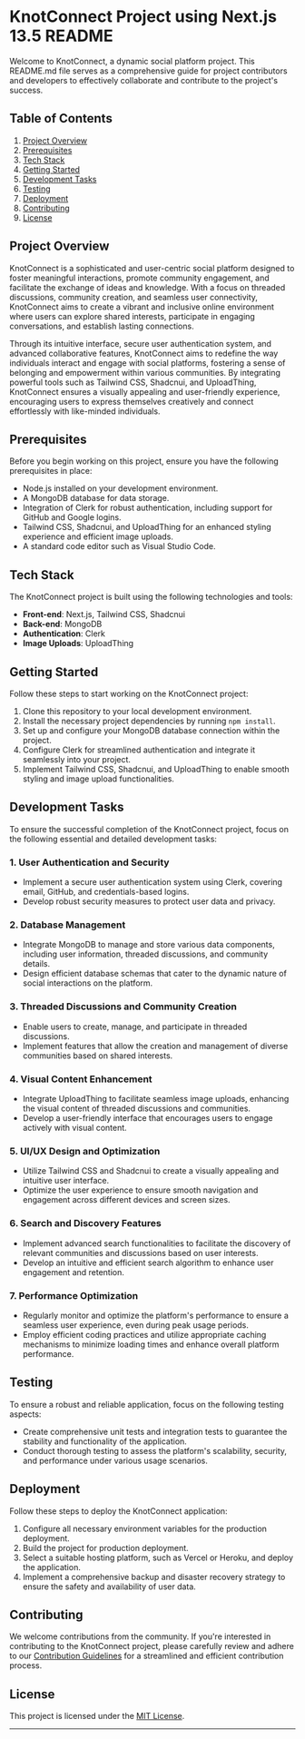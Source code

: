 # KnotConnect Project using Next.js 13.5 README

Welcome to KnotConnect, a dynamic social platform project. This README.md file serves as a comprehensive guide for project contributors and developers to effectively collaborate and contribute to the project's success.

## Table of Contents

1. [Project Overview](#project-overview)
2. [Prerequisites](#prerequisites)
3. [Tech Stack](#tech-stack)
4. [Getting Started](#getting-started)
5. [Development Tasks](#development-tasks)
6. [Testing](#testing)
7. [Deployment](#deployment)
8. [Contributing](#contributing)
9. [License](#license)

## Project Overview

KnotConnect is a sophisticated and user-centric social platform designed to foster meaningful interactions, promote community engagement, and facilitate the exchange of ideas and knowledge. With a focus on threaded discussions, community creation, and seamless user connectivity, KnotConnect aims to create a vibrant and inclusive online environment where users can explore shared interests, participate in engaging conversations, and establish lasting connections.

Through its intuitive interface, secure user authentication system, and advanced collaborative features, KnotConnect aims to redefine the way individuals interact and engage with social platforms, fostering a sense of belonging and empowerment within various communities. By integrating powerful tools such as Tailwind CSS, Shadcnui, and UploadThing, KnotConnect ensures a visually appealing and user-friendly experience, encouraging users to express themselves creatively and connect effortlessly with like-minded individuals.

## Prerequisites

Before you begin working on this project, ensure you have the following prerequisites in place:

- Node.js installed on your development environment.
- A MongoDB database for data storage.
- Integration of Clerk for robust authentication, including support for GitHub and Google logins.
- Tailwind CSS, Shadcnui, and UploadThing for an enhanced styling experience and efficient image uploads.
- A standard code editor such as Visual Studio Code.

## Tech Stack

The KnotConnect project is built using the following technologies and tools:

- **Front-end**: Next.js, Tailwind CSS, Shadcnui
- **Back-end**: MongoDB
- **Authentication**: Clerk
- **Image Uploads**: UploadThing

## Getting Started

Follow these steps to start working on the KnotConnect project:

1. Clone this repository to your local development environment.
2. Install the necessary project dependencies by running `npm install`.
3. Set up and configure your MongoDB database connection within the project.
4. Configure Clerk for streamlined authentication and integrate it seamlessly into your project.
5. Implement Tailwind CSS, Shadcnui, and UploadThing to enable smooth styling and image upload functionalities.

## Development Tasks

To ensure the successful completion of the KnotConnect project, focus on the following essential and detailed development tasks:

### 1. User Authentication and Security

- Implement a secure user authentication system using Clerk, covering email, GitHub, and credentials-based logins.
- Develop robust security measures to protect user data and privacy.

### 2. Database Management

- Integrate MongoDB to manage and store various data components, including user information, threaded discussions, and community details.
- Design efficient database schemas that cater to the dynamic nature of social interactions on the platform.

### 3. Threaded Discussions and Community Creation

- Enable users to create, manage, and participate in threaded discussions.
- Implement features that allow the creation and management of diverse communities based on shared interests.

### 4. Visual Content Enhancement

- Integrate UploadThing to facilitate seamless image uploads, enhancing the visual content of threaded discussions and communities.
- Develop a user-friendly interface that encourages users to engage actively with visual content.

### 5. UI/UX Design and Optimization

- Utilize Tailwind CSS and Shadcnui to create a visually appealing and intuitive user interface.
- Optimize the user experience to ensure smooth navigation and engagement across different devices and screen sizes.

### 6. Search and Discovery Features

- Implement advanced search functionalities to facilitate the discovery of relevant communities and discussions based on user interests.
- Develop an intuitive and efficient search algorithm to enhance user engagement and retention.

### 7. Performance Optimization

- Regularly monitor and optimize the platform's performance to ensure a seamless user experience, even during peak usage periods.
- Employ efficient coding practices and utilize appropriate caching mechanisms to minimize loading times and enhance overall platform performance.

## Testing

To ensure a robust and reliable application, focus on the following testing aspects:

- Create comprehensive unit tests and integration tests to guarantee the stability and functionality of the application.
- Conduct thorough testing to assess the platform's scalability, security, and performance under various usage scenarios.

## Deployment

Follow these steps to deploy the KnotConnect application:

1. Configure all necessary environment variables for the production deployment.
2. Build the project for production deployment.
3. Select a suitable hosting platform, such as Vercel or Heroku, and deploy the application.
4. Implement a comprehensive backup and disaster recovery strategy to ensure the safety and availability of user data.

## Contributing

We welcome contributions from the community. If you're interested in contributing to the KnotConnect project, please carefully review and adhere to our [Contribution Guidelines](CONTRIBUTING.md) for a streamlined and efficient contribution process.

## License

This project is licensed under the [MIT License](LICENSE).

---
